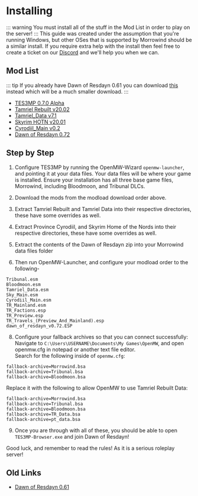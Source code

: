 # Installing
::: warning
You must install all of the stuff in the Mod List in order to play on the server!
:::
This guide was created under the assumption that you're running Windows, but other OSes that is supported by Morrowind should be a similar install. If you require extra help with the install then feel free to create a ticket on our [Discord](https://discord.gg/XG8r27R) and we'll help you when we can.

## Mod List

::: tip
If you already have Dawn of Resdayn 0.61 you can download [this](https://drive.google.com/file/d/1vqRHr6yFNx3RgtPos335BvYXr--Gy99l/view?usp=sharing) instead which will be a much smaller download.
:::

* [TES3MP 0.7.0 Alpha](https://github.com/TES3MP/openmw-tes3mp/releases/tag/0.7.0-alpha)  
* [Tamriel Rebuilt v20.02](https://www.nexusmods.com/morrowind/mods/42145?tab=files)
* [Tamriel_Data v7.1](https://www.nexusmods.com/morrowind/mods/44537?tab=files)
* [Skyrim HOTN v20.01](https://www.nexusmods.com/morrowind/mods/44921?tab=files)
* [Cyrodiil_Main v0.2](https://www.nexusmods.com/morrowind/mods/44922?tab=files)
* [Dawn of Resdayn 0.72](https://drive.google.com/file/d/14mfgygjlY8WhGI3rtYZyOeo8_FaYSRJF/view?usp=sharing)

## Step by Step

1. Configure TES3MP by running the OpenMW-Wizard ``openmw-launcher``, and pointing it at your data files. Your data files will be where your game is installed. Ensure your installation has all three base game files, Morrowind, including  Bloodmoon, and Tribunal DLCs.

3. Download the mods from the modload download order above.

4. Extract Tamriel Rebuilt and Tamriel Data into their respective directories, these have some overrides as well.

5. Extract Province Cyrodiil, and Skyrim Home of the Nords into their respective directories, these have some overrides as well.

6. Extract the contents of the Dawn of Resdayn zip into your Morrowind data files folder

7. Then run OpenMW-Launcher, and configure your modload order to the following-
```
Tribunal.esm
Bloodmoon.esm
Tamriel_Data.esm
Sky_Main.esm
Cyrodiil_Main.esm
TR_Mainland.esm
TR_Factions.esp
TR_Preview.esp
TR_Travels_(Preview_And_Mainland).esp
dawn_of_resdayn_v0.72.ESP
```
8. Configure your fallback archives so that you can connect successfully:\
Navigate to ``C:\Users\USERNAME\Documents\My Games\OpenMW``, and open openmw.cfg in notepad or another text file editor.\
Search for the following inside of ``openmw.cfg``:
```
fallback-archive=Morrowind.bsa
fallback-archive=Tribunal.bsa
fallback-archive=Bloodmoon.bsa
```
Replace it with the following to allow OpenMW to use Tamriel Rebuilt Data:
```
fallback-archive=Morrowind.bsa
fallback-archive=Tribunal.bsa
fallback-archive=Bloodmoon.bsa
fallback-archive=TR_Data.bsa
fallback-archive=pt_data.bsa
```
9. Once you are through with all of these, you should be able to open ``TES3MP-Browser.exe`` and join Dawn of Resdayn!

Good luck, and remember to read the rules! As it is a serious roleplay server!

## Old Links
* [Dawn of Resdayn 0.61](https://drive.google.com/file/d/1Kz3M9udayXR4H9Ba2azbGPhmax5ZFRgT/view?usp=sharing)
